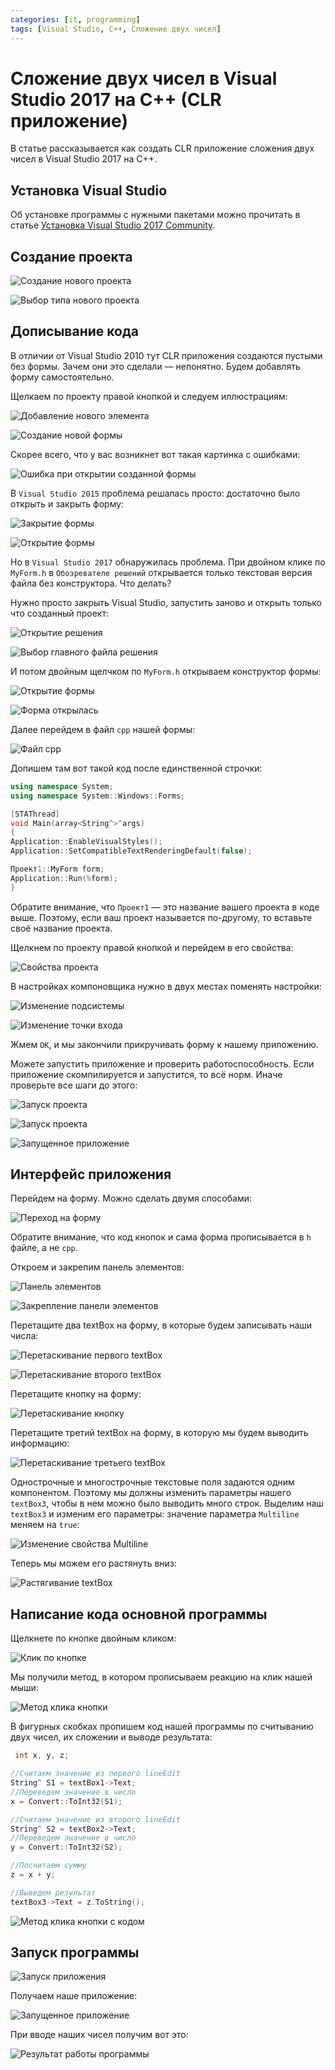 ```yaml
---
categories: [it, programming]
tags: [Visual Studio, C++, Сложение двух чисел]
---
```


# Сложение двух чисел в Visual Studio 2017 на C++ (CLR приложение)

В статье рассказывается как создать CLR приложение сложения двух чисел в Visual Studio 2017 на C++.

## Установка Visual Studio

Об установке программы с нужными пакетами можно прочитать в статье [Установка Visual Studio 2017 Community](https://github.com/Harrix/harrix.dev-blog-2017/blob/main/2017-04-13-install-visual-studio-2017/2017-04-13-install-visual-studio-2017.md).

## Создание проекта

![Создание нового проекта](img/new-project_01.png)

![Выбор типа нового проекта](img/new-project_02.png)

## Дописывание кода

В отличии от Visual Studio 2010 тут CLR приложения создаются пустыми без формы. Зачем они это сделали — непонятно. Будем добавлять форму самостоятельно.

Щелкаем по проекту правой кнопкой и следуем иллюстрациям:

![Добавление нового элемента](img/form_01.png)

![Создание новой формы](img/form_02.png)

Скорее всего, что у вас возникнет вот такая картинка с ошибками:

![Ошибка при открытии созданной формы](img/error_01.png)

В `Visual Studio 2015` проблема решалась просто: достаточно было открыть и закрыть форму:

![Закрытие формы](img/error_02.png)

![Открытие формы](img/error_03.png)

Но в `Visual Studio 2017` обнаружилась проблема. При двойном клике по `MyForm.h` в `Обозревателе решений` открывается только текстовая версия файла без конструктора. Что делать?

Нужно просто закрыть Visual Studio, запустить заново и открыть только что созданный проект:

![Открытие решения](img/open_01.png)

![Выбор главного файла решения](img/open_02.png)

И потом двойным щелчком по `MyForm.h` открываем конструктор формы:

![Открытие формы](img/form_03.png)

![Форма открылась](img/form_04.png)

Далее перейдем в файл `cpp` нашей формы:

![Файл cpp](img/cpp.png)

Допишем там вот такой код после единственной строчки:

```cpp
using namespace System;
using namespace System::Windows::Forms;

[STAThread]
void Main(array<String^>^args)
{
Application::EnableVisualStyles();
Application::SetCompatibleTextRenderingDefault(false);

Проект1::MyForm form;
Application::Run(%form);
}
```

Обратите внимание, что `Проект1` — это название вашего проекта в коде выше. Поэтому, если ваш проект называется по-другому, то вставьте своё название проекта.

Щелкнем по проекту правой кнопкой и перейдем в его свойства:

![Свойства проекта](img/property_01.png)

В настройках компоновщика нужно в двух местах поменять настройки:

![Изменение подсистемы](img/property_02.png)

![Изменение точки входа](img/property_03.png)

Жмем `OK`, и мы закончили прикручивать форму к нашему приложению.

Можете запустить приложение и проверить работоспособность. Если приложение скомпилируется и запустится, то всё норм. Иначе проверьте все шаги до этого:

![Запуск проекта](img/run_01.png)

![Запуск проекта](img/run_02.png)

![Запущенное приложение](img/run_03.png)

## Интерфейс приложения

Перейдем на форму. Можно сделать двумя способами:

![Переход на форму](img/form_05.png)

Обратите внимание, что код кнопок и сама форма прописывается в `h` файле, а не `cpp`.

Откроем и закрепим панель элементов:

![Панель элементов](img/panel_01.png)

![Закрепление панели элементов](img/panel_02.png)

Перетащите два textBox на форму, в которые будем записывать наши числа:

![Перетаскивание первого textBox](img/form_06.png)

![Перетаскивание второго textBox](img/form_07.png)

Перетащите кнопку на форму:

![Перетаскивание кнопку](img/form_08.png)

Перетащите третий textBox на форму, в которую мы будем выводить информацию:

![Перетаскивание третьего textBox](img/form_09.png)

Однострочные и многострочные текстовые поля задаются одним компонентом. Поэтому мы должны изменить параметры нашего `textBox3`, чтобы в нем можно было выводить много строк. Выделим наш `textBox3` и изменим его параметры: значение параметра `Multiline` меняем на `true`:

![Изменение свойства Multiline](img/form_10.png)

Теперь мы можем его растянуть вниз:

![Растягивание textBox](img/form_11.png)

## Написание кода основной программы

Щелкнете по кнопке двойным кликом:

![Клик по кнопке](img/form_12.png)

Мы получили метод, в котором прописываем реакцию на клик нашей мыши:

![Метод клика кнопки](img/method_01.png)

В фигурных скобках пропишем код нашей программы по считыванию двух чисел, их сложении и выводе результата:

```cpp
 int x, y, z;

//Считаем значение из первого lineEdit
String^ S1 = textBox1->Text;
//Переведем значение в число
x = Convert::ToInt32(S1);

//Считаем значение из второго lineEdit
String^ S2 = textBox2->Text;
//Переведем значение в число
y = Convert::ToInt32(S2);

//Посчитаем сумму
z = x + y;

//Выведем результат
textBox3->Text = z.ToString();
```

![Метод клика кнопки с кодом](img/method_02.png)

## Запуск программы

![Запуск приложения](img/run_01.png)

Получаем наше приложение:

![Запущенное приложение](img/run_02.png)

При вводе наших чисел получим вот это:

![Результат работы программы](img/run_03.png)
